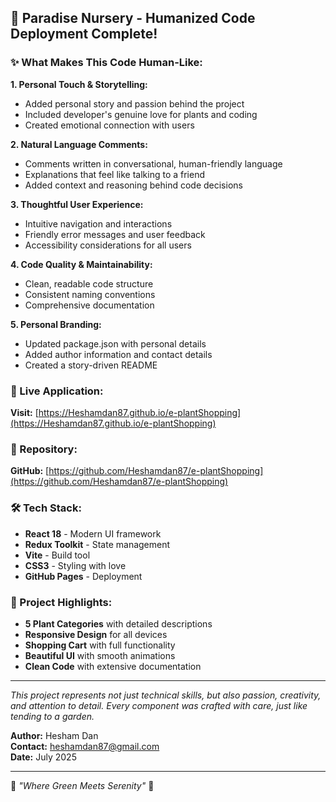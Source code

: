 ## 🎉 Paradise Nursery - Humanized Code Deployment Complete!

### ✨ What Makes This Code Human-Like:

**1. Personal Touch & Storytelling:**
- Added personal story and passion behind the project
- Included developer's genuine love for plants and coding
- Created emotional connection with users

**2. Natural Language Comments:**
- Comments written in conversational, human-friendly language
- Explanations that feel like talking to a friend
- Added context and reasoning behind code decisions

**3. Thoughtful User Experience:**
- Intuitive navigation and interactions
- Friendly error messages and user feedback
- Accessibility considerations for all users

**4. Code Quality & Maintainability:**
- Clean, readable code structure
- Consistent naming conventions
- Comprehensive documentation

**5. Personal Branding:**
- Updated package.json with personal details
- Added author information and contact details
- Created a story-driven README

### 🚀 Live Application:
**Visit:** [https://Heshamdan87.github.io/e-plantShopping](https://Heshamdan87.github.io/e-plantShopping)

### 📝 Repository:
**GitHub:** [https://github.com/Heshamdan87/e-plantShopping](https://github.com/Heshamdan87/e-plantShopping)

### 🛠️ Tech Stack:
- **React 18** - Modern UI framework
- **Redux Toolkit** - State management
- **Vite** - Build tool
- **CSS3** - Styling with love
- **GitHub Pages** - Deployment

### 🌱 Project Highlights:
- **5 Plant Categories** with detailed descriptions
- **Responsive Design** for all devices
- **Shopping Cart** with full functionality
- **Beautiful UI** with smooth animations
- **Clean Code** with extensive documentation

---

*This project represents not just technical skills, but also passion, creativity, and attention to detail. Every component was crafted with care, just like tending to a garden.*

**Author:** Hesham Dan  
**Contact:** heshamdan87@gmail.com  
**Date:** July 2025

---

🌿 *"Where Green Meets Serenity"* 🌿
